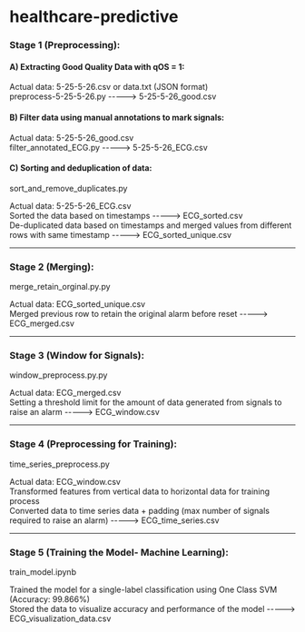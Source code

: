 # healthcare-predictive

### Stage 1 (Preprocessing):

#### A) Extracting Good Quality Data with qOS = 1:
Actual data: 5-25-5-26.csv or data.txt (JSON format) <br/>
preprocess-5-25-5-26.py -----> 5-25-5-26_good.csv

#### B) Filter data using manual annotations to mark signals:
Actual data: 5-25-5-26_good.csv <br/>
filter_annotated_ECG.py -----> 5-25-5-26_ECG.csv

#### C) Sorting and deduplication of data:
sort_and_remove_duplicates.py

Actual data: 5-25-5-26_ECG.csv <br/>
Sorted the data based on timestamps -----> ECG_sorted.csv <br/>
De-duplicated data based on timestamps and 
merged values from different rows with same timestamp -----> ECG_sorted_unique.csv

---------------------------------------------------------

### Stage 2 (Merging):
merge_retain_orginal.py.py

Actual data: ECG_sorted_unique.csv <br/>
Merged previous row to retain the original alarm before reset -----> ECG_merged.csv

---------------------------------------------------------

### Stage 3 (Window for Signals):
window_preprocess.py.py

Actual data: ECG_merged.csv <br/>
Setting a threshold limit for the amount of data generated from signals to raise an alarm -----> ECG_window.csv

---------------------------------------------------------

### Stage 4 (Preprocessing for Training):
time_series_preprocess.py

Actual data: ECG_window.csv <br/>
Transformed features from vertical data to horizontal data for training process <br/>
Converted data to time series data + 
padding (max number of signals required to raise an alarm) -----> ECG_time_series.csv

---------------------------------------------------------

### Stage 5 (Training the Model- Machine Learning):
train_model.ipynb

Trained the model for a single-label classification using One Class SVM (Accuracy: 99.866%) <br/>
Stored the data to visualize accuracy and performance of the model -----> ECG_visualization_data.csv
